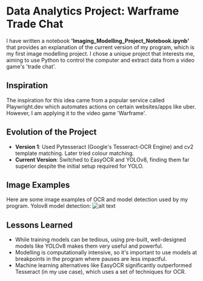 # Data Analytics Project: Warframe Trade Chat

I have written a notebook **'Imaging_Modelling_Project_Notebook.ipynb'** that provides an explanation of the current version of my program, which is my first image modelling project. 
I chose a unique project that interests me, aiming to use Python to control the computer and extract data from a video game's 'trade chat'.

## Inspiration
The inspiration for this idea came from a popular service called Playwright.dev which automates actions on certain websites/apps like uber. However, I am applying it to the video game 'Warframe'.

## Evolution of the Project
- **Version 1**: Used Pytesseract (Google's Tesseract-OCR Engine) and cv2 template matching. Later tried colour matching.
- **Current Version**: Switched to EasyOCR and YOLOv8, finding them far superior despite the initial setup required for YOLO.

## Image Examples
Here are some image examples of OCR and model detection used by my program.
Yolov8 model detection: ![alt text](https://i.imgur.com/Yjuoldj.png)

## Lessons Learned
- While training models can be tedious, using pre-built, well-designed models like YOLOv8 makes them very useful and powerful.
- Modelling is computationally intensive, so it's important to use models at breakpoints in the program where pauses are less impactful.
- Machine learning alternatives like EasyOCR significantly outperformed Tesseract (in my use case), which uses a set of techniques for OCR.
